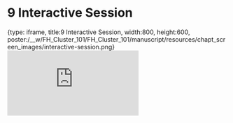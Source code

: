 # 9 Interactive Session
 
{type: iframe, title:9 Interactive Session, width:800, height:600, poster:/__w/FH_Cluster_101/FH_Cluster_101/manuscript/resources/chapt_screen_images/interactive-session.png}
![](https://hutchdatascience.org/FH_Cluster_101/interactive-session.html)
 

 

